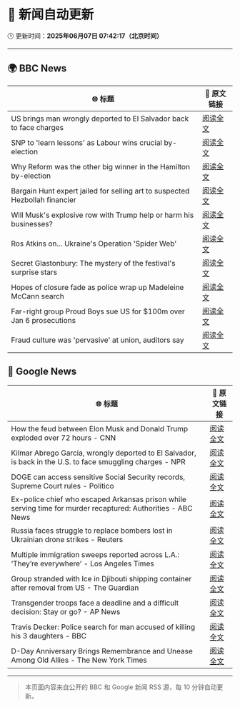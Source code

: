 # 🧠 新闻自动更新

🕒 更新时间：**2025年06月07日 07:42:17（北京时间）**

---

## 🌍 BBC News

| 🌐 标题 | 🔗 原文链接 |
|--------|-------------|
| US brings man wrongly deported to El Salvador back to face charges | [阅读全文](https://www.bbc.com/news/articles/c7v7ynv98r8o) |
| SNP to 'learn lessons' as Labour wins crucial by-election | [阅读全文](https://www.bbc.com/news/articles/cpw7ppj2wyxo) |
| Why Reform was the other big winner in the Hamilton by-election | [阅读全文](https://www.bbc.com/news/articles/cj42gver2glo) |
| Bargain Hunt expert jailed for selling art to suspected Hezbollah financier | [阅读全文](https://www.bbc.com/news/articles/c7539vd0wepo) |
| Will Musk's explosive row with Trump help or harm his businesses? | [阅读全文](https://www.bbc.com/news/articles/ceqgdnd2g9xo) |
| Ros Atkins on... Ukraine's Operation 'Spider Web' | [阅读全文](https://www.bbc.com/news/videos/clyge373l56o) |
| Secret Glastonbury: The mystery of the festival's surprise stars | [阅读全文](https://www.bbc.com/news/articles/cvg5zd3nkkwo) |
| Hopes of closure fade as police wrap up Madeleine McCann search | [阅读全文](https://www.bbc.com/news/articles/cy8ndx4v8lro) |
| Far-right group Proud Boys sue US for $100m over Jan 6 prosecutions | [阅读全文](https://www.bbc.com/news/articles/cr4z7zyl0gwo) |
| Fraud culture was 'pervasive' at union, auditors say | [阅读全文](https://www.bbc.com/news/articles/c1w3ye4p8l3o) |

## 📰 Google News

| 🌐 标题 | 🔗 原文链接 |
|--------|-------------|
| How the feud between Elon Musk and Donald Trump exploded over 72 hours - CNN | [阅读全文](https://news.google.com/rss/articles/CBMiakFVX3lxTE9CYWRNMEppTEZzYnBnZTFkeDRTSWJIdERGNXhTQnN4T2FFMlRwRGl5SThrN3pKLWVGck45MV94UnFKcGQyMmpTTTJBa011S1FNamUtbUptY0JNRy1HSEZWdkJ6dkNGLTRvcFHSAW9BVV95cUxOcThLZHVMLXdmeWpPbFpjSldDZnFsNG1rMW1DVDZSc0ZmVDJoR0xOV2RjaFZITHFodlM5bTNtMDdSVUVXTmRZQjhOQ0V4M0lUb184enBQQmo5NFRwekJWOUM1dTVGQW9rX25MeEhFeFU?oc=5) |
| Kilmar Abrego Garcia, wrongly deported to El Salvador, is back in the U.S. to face smuggling charges - NPR | [阅读全文](https://news.google.com/rss/articles/CBMipgFBVV95cUxPM1UxektBaXBzRV8weWJGZlBta2JQVkQ4T2FXcVItcktzdXJZZjJ0LUJrRDYzYzhvMC1ObWVsdV9PVUJLYkJvS0I3Q0h0aGRMekp6a0hCeF92eHFEMlhKOVZjVXRhUzdqRjlySWlFWG5pZmE4M2pJM1hJckZ4Y29HVGdMNWJmWjRoN1lSQy1zMHZCMkNCTEJfRl8wcDRpU0ZES2hLS1R3?oc=5) |
| DOGE can access sensitive Social Security records, Supreme Court rules - Politico | [阅读全文](https://news.google.com/rss/articles/CBMioAFBVV95cUxOQmVEYWV0dVczY2N6MTRqcnNNZ3pPZWZjdWVDTFNXelloNjBhQS14LWpqQkdCdURkc05YVXdYT2o5ekx2bXQ3VDV2Q19IZkxXSy1seG45QmZGMVhHV2g0RlJXQjFCOGxISlB0cWpsT1A0eV9fNk1WSHVUbVYyS2d3d2dxRTlwRjZmYUlyUHQzei1jc3hqTUNEbko3RXc5dkRq?oc=5) |
| Ex-police chief who escaped Arkansas prison while serving time for murder recaptured: Authorities - ABC News | [阅读全文](https://news.google.com/rss/articles/CBMilwFBVV95cUxNM3d3SWR0QUZ0a1FpUVJmX0REYVRvNTZqcWoxME5tYnh5akNFcWp5TWVrandqQWtBUFZEcm15ekxtc25XT0VVY2Fja2dQOGdPUi1zV0xQUEg2aUw5V1NoLU4zNmdvMHBqaVZ4X0F4YlZ2WUJBTC1YazlROFhXWThzU05XVE5SNGo0RnB4UVR2LUJ5aGFNSl9N0gGcAUFVX3lxTE9VWGZMY1AtUnVDZUdYajZpRzU1aVpWMnlwd3NWUVNzeXlaS2gzbzRFZ25IQkxITFpjeEo3TlFDX01CeGsxZlRfdnZNLWlQOVJMVWRRVlM3RVhsS0tFLTFBbGVrWloteGZrdC1tU3JrS1JHOFJCdVY0eGExUXY5bEw2RndMcE9Hc3F0LXd1RjBhUHFZdEtGbDRwTHkzRA?oc=5) |
| Russia faces struggle to replace bombers lost in Ukrainian drone strikes - Reuters | [阅读全文](https://news.google.com/rss/articles/CBMiyAFBVV95cUxPYlIzZlJRdzF2RjhQWHhYSHBWamhLa2VGMGlwRTJDbUh1SnAwLTE3amJMTWtoSExYMFVoVnlkdDNFeEtFWmJsQUZZNFZxeFVpOUptRjhmYWhNd0NidWQxR3VkRVhaNHdYOFM2Z25Rd05ZSHA2a2ZTY25FQTBPb0wwT3lIWlJiSmMwUF96R2NPb0daQjkwaWpUYXctdzIwek5wb1hCM2xRMC1OYmpCaHk2bFJ0VElkT3NIWTYzSkNWUHpfcm0wY09tNg?oc=5) |
| Multiple immigration sweeps reported across L.A.: ‘They’re everywhere’ - Los Angeles Times | [阅读全文](https://news.google.com/rss/articles/CBMikwFBVV95cUxPdkhJZEtHQ2FlOEFOMW90Z2xXSi1WUTFKZldUcU94WW1sLWo2YWR2RzdYejJSaVBCemVlNXNnQUlud1lOOFFNdGEzMlVsUmhtWEpNN25MVDFnUktDSExYUDZ4RFFpVFNObjFaeXdMR1VTb3NWWERpNzB3NTN1TDNyaWU4dEstRTVVUWpzS2UzVzUycVk?oc=5) |
| Group stranded with Ice in Djibouti shipping container after removal from US - The Guardian | [阅读全文](https://news.google.com/rss/articles/CBMieEFVX3lxTE5UV1hxUGlJYUVJRGNLVFNQSVlLU1ZvdjFvdlZ5UXl6S25jbExTSHV4RlNRX3FNR2twby1uQnlHaG9fVmpSZVR1ZlFDQjFQVHhCbE5JRS1lLTkyN2ZMSzVPSGk0THBwY0s5RElFUWhDVlpfUFZlTkxscQ?oc=5) |
| Transgender troops face a deadline and a difficult decision: Stay or go? - AP News | [阅读全文](https://news.google.com/rss/articles/CBMinwFBVV95cUxNUU10MU50ZlVpYjM1TXBZY3lXaEJ3WW1NUlMtR3hvYXFqY0RNdzBxTVp1eGtjakt6Y3d0R1FlSGJTQkZLWlBROGJYa3dlZ2l3OVBfNkhsS3c4NURMQ0NBRXhxenpPcTdUc0laN1FmVWZNcElRUy0zaE5WNlc4cl80cEc3Q0p4M29KVm5VQkpDM29ncTNQSi1fc1B1eV9Dd0U?oc=5) |
| Travis Decker: Police search for man accused of killing his 3 daughters - BBC | [阅读全文](https://news.google.com/rss/articles/CBMiWkFVX3lxTE95VlVwY3BLZGtYa25NazJ1T3RPai1GR2JlZ1ZlbFlHWllSS3ZQQWI5WXlnTXBOUGhlaVBSNWhFd1F5LV90WjIwTTdyTWRZM3lNdnpOSzM0Z21mZ9IBX0FVX3lxTE1rck1VVGRkWXQzYlVoa1dybHo5bnAyNmNxOUdoLV9ISHdMTzNZbGdLTG9KLXIzOUVIRUdTQnhNeGxYdkVTWDdBWXRWbExhZWx5cXh0eHdCdlg0T21OOE9R?oc=5) |
| D-Day Anniversary Brings Remembrance and Unease Among Old Allies - The New York Times | [阅读全文](https://news.google.com/rss/articles/CBMilwFBVV95cUxNZVBnNC1wT3NELXFVY01Ubi1DbVMxc0tmWGRsbUdqZHVQclFsZ1g1Q2k5TW4xVTc1bTNYUEFPTWozNFFUWVU4RG93VWJRWTEzUzRGZjVXbGFDR1JObXNsMDVudHN0SWQ5NXRVVGIxYmZrc1lmMFk2b3V4eWJHSjFwNTVMQUU3S3kwcFNfeXFFYTh5cHUzeEJr?oc=5) |

---
> 本页面内容来自公开的 BBC 和 Google 新闻 RSS 源，每 10 分钟自动更新。
